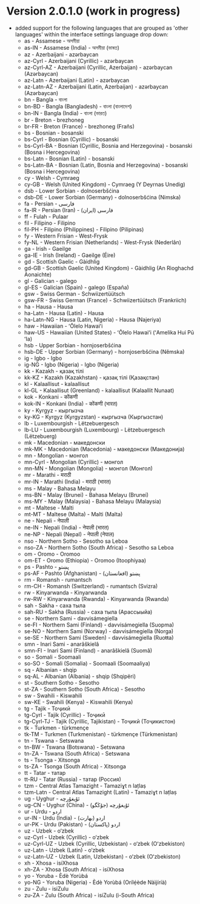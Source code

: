 # Version 2.0.1.0 (work in progress)
- added support for the following languages that are grouped as 'other languages' within the interface settings language drop down:
    - as         - Assamese                                           - অসমীয়া
    - as-IN      - Assamese (India)                                   - অসমীয়া (ভাৰত)
    - az         - Azerbaijani                                        - azərbaycan
    - az-Cyrl    - Azerbaijani (Cyrillic)                             - azərbaycan
    - az-Cyrl-AZ - Azerbaijani (Cyrillic, Azerbaijan)                 - azərbaycan (Azərbaycan)
    - az-Latn    - Azerbaijani (Latin)                                - azərbaycan
    - az-Latn-AZ - Azerbaijani (Latin, Azerbaijan)                    - azərbaycan (Azərbaycan)
    - bn         - Bangla                                             - বাংলা
    - bn-BD      - Bangla (Bangladesh)                                - বাংলা (বাংলাদেশ)
    - bn-IN      - Bangla (India)                                     - বাংলা (ভারত)
    - br         - Breton                                             - brezhoneg
    - br-FR      - Breton (France)                                    - brezhoneg (Frañs)
    - bs         - Bosnian                                            - bosanski
    - bs-Cyrl    - Bosnian (Cyrillic)                                 - bosanski
    - bs-Cyrl-BA - Bosnian (Cyrillic, Bosnia and Herzegovina)           - bosanski (Bosna i Hercegovina)
    - bs-Latn    - Bosnian (Latin)                                    - bosanski
    - bs-Latn-BA - Bosnian (Latin, Bosnia and Herzegovina)              - bosanski (Bosna i Hercegovina)
    - cy         - Welsh                                              - Cymraeg
    - cy-GB      - Welsh (United Kingdom)                             - Cymraeg (Y Deyrnas Unedig)
    - dsb        - Lower Sorbian                                      - dolnoserbšćina
    - dsb-DE     - Lower Sorbian (Germany)                            - dolnoserbšćina (Nimska)
    - fa         - Persian                                            - فارسی
    - fa-IR      - Persian (Iran)                                     - فارسی (ایران)
    - ff         - Fulah                                              - Pulaar
    - fil        - Filipino                                           - Filipino
    - fil-PH     - Filipino (Philippines)                             - Filipino (Pilipinas)
    - fy         - Western Frisian                                    - West-Frysk
    - fy-NL      - Western Frisian (Netherlands)                      - West-Frysk (Nederlân)
    - ga         - Irish                                              - Gaeilge
    - ga-IE      - Irish (Ireland)                                    - Gaeilge (Éire)
    - gd         - Scottish Gaelic                                    - Gàidhlig
    - gd-GB      - Scottish Gaelic (United Kingdom)                   - Gàidhlig (An Rìoghachd Aonaichte)
    - gl         - Galician                                           - galego
    - gl-ES      - Galician (Spain)                                   - galego (España)
    - gsw        - Swiss German                                       - Schwiizertüütsch
    - gsw-FR     - Swiss German (France)                              - Schwiizertüütsch (Frankriich)
    - ha         - Hausa                                              - Hausa
    - ha-Latn    - Hausa (Latin)                                      - Hausa
    - ha-Latn-NG - Hausa (Latin, Nigeria)                             - Hausa (Najeriya)
    - haw        - Hawaiian                                           - ʻŌlelo Hawaiʻi
    - haw-US     - Hawaiian (United States)                           - ʻŌlelo Hawaiʻi (ʻAmelika Hui Pū ʻIa)
    - hsb        - Upper Sorbian                                      - hornjoserbšćina
    - hsb-DE     - Upper Sorbian (Germany)                            - hornjoserbšćina (Němska)
    - ig         - Igbo                                               - Igbo
    - ig-NG      - Igbo (Nigeria)                                     - Igbo (Nigeria)
    - kk         - Kazakh                                             - қазақ тілі
    - kk-KZ      - Kazakh (Kazakhstan)                                - қазақ тілі (Қазақстан)
    - kl         - Kalaallisut                                        - kalaallisut
    - kl-GL      - Kalaallisut (Greenland)                            - kalaallisut (Kalaallit Nunaat)
    - kok        - Konkani                                            - कोंकणी
    - kok-IN     - Konkani (India)                                    - कोंकणी (भारत)
    - ky         - Kyrgyz                                             - кыргызча
    - ky-KG      - Kyrgyz (Kyrgyzstan)                                - кыргызча (Кыргызстан)
    - lb         - Luxembourgish                                      - Lëtzebuergesch
    - lb-LU      - Luxembourgish (Luxembourg)                         - Lëtzebuergesch (Lëtzebuerg)
    - mk         - Macedonian                                         - македонски
    - mk-MK      - Macedonian (Macedonia)                             - македонски (Македонија)
    - mn         - Mongolian                                          - монгол
    - mn-Cyrl    - Mongolian (Cyrillic)                               - монгол
    - mn-MN      - Mongolian (Mongolia)                               - монгол (Монгол)
    - mr         - Marathi                                            - मराठी
    - mr-IN      - Marathi (India)                                    - मराठी (भारत)
    - ms         - Malay                                              - Bahasa Melayu
    - ms-BN      - Malay (Brunei)                                     - Bahasa Melayu (Brunei)
    - ms-MY      - Malay (Malaysia)                                   - Bahasa Melayu (Malaysia)
    - mt         - Maltese                                            - Malti
    - mt-MT      - Maltese (Malta)                                    - Malti (Malta)
    - ne         - Nepali                                             - नेपाली
    - ne-IN      - Nepali (India)                                     - नेपाली (भारत)
    - ne-NP      - Nepali (Nepal)                                     - नेपाली (नेपाल)
    - nso        - Northern Sotho                                     - Sesotho sa Leboa
    - nso-ZA     - Northern Sotho (South Africa)                      - Sesotho sa Leboa
    - om         - Oromo                                              - Oromoo
    - om-ET      - Oromo (Ethiopia)                                   - Oromoo (Itoophiyaa)
    - ps         - Pashto                                             - پښتو
    - ps-AF      - Pashto (Afghanistan)                               - پښتو (افغانستان)
    - rm         - Romansh                                            - rumantsch
    - rm-CH      - Romansh (Switzerland)                              - rumantsch (Svizra)
    - rw         - Kinyarwanda                                        - Kinyarwanda
    - rw-RW      - Kinyarwanda (Rwanda)                               - Kinyarwanda (Rwanda)
    - sah        - Sakha                                              - саха тыла
    - sah-RU     - Sakha (Russia)                                     - саха тыла (Арассыыйа)
    - se         - Northern Sami                                      - davvisámegiella
    - se-FI      - Northern Sami (Finland)                            - davvisámegiella (Suopma)
    - se-NO      - Northern Sami (Norway)                             - davvisámegiella (Norga)
    - se-SE      - Northern Sami (Sweden)                             - davvisámegiella (Ruoŧŧa)
    - smn        - Inari Sami                                         - anarâškielâ
    - smn-FI     - Inari Sami (Finland)                               - anarâškielâ (Suomâ)
    - so         - Somali                                             - Soomaali
    - so-SO      - Somali (Somalia)                                   - Soomaali (Soomaaliya)
    - sq         - Albanian                                           - shqip
    - sq-AL      - Albanian (Albania)                                 - shqip (Shqipëri)
    - st         - Southern Sotho                                     - Sesotho
    - st-ZA      - Southern Sotho (South Africa)                      - Sesotho
    - sw         - Swahili                                            - Kiswahili
    - sw-KE      - Swahili (Kenya)                                    - Kiswahili (Kenya)
    - tg         - Tajik                                              - Тоҷикӣ
    - tg-Cyrl    - Tajik (Cyrillic)                                   - Тоҷикӣ
    - tg-Cyrl-TJ - Tajik (Cyrillic, Tajikistan)                       - Тоҷикӣ (Тоҷикистон)
    - tk         - Turkmen                                            - türkmençe
    - tk-TM      - Turkmen (Turkmenistan)                             - türkmençe (Türkmenistan)
    - tn         - Tswana                                             - Setswana
    - tn-BW      - Tswana (Botswana)                                  - Setswana
    - tn-ZA      - Tswana (South Africa)                              - Setswana
    - ts         - Tsonga                                             - Xitsonga
    - ts-ZA      - Tsonga (South Africa)                              - Xitsonga
    - tt         - Tatar                                              - татар
    - tt-RU      - Tatar (Russia)                                     - татар (Россия)
    - tzm        - Central Atlas Tamazight                            - Tamaziɣt n laṭlaṣ
    - tzm-Latn   - Central Atlas Tamazight (Latin)                    - Tamaziɣt n laṭlaṣ
    - ug         - Uyghur                                             - ئۇيغۇرچە
    - ug-CN      - Uyghur (China)                                     - ئۇيغۇرچە (جۇڭگو)
    - ur         - Urdu                                               - اردو
    - ur-IN      - Urdu (India)                                       - اردو (بھارت)
    - ur-PK      - Urdu (Pakistan)                                    - اردو (پاکستان)
    - uz         - Uzbek                                              - o‘zbek
    - uz-Cyrl    - Uzbek (Cyrillic)                                   - o‘zbek
    - uz-Cyrl-UZ - Uzbek (Cyrillic, Uzbekistan)                       - o‘zbek (Oʻzbekiston)
    - uz-Latn    - Uzbek (Latin)                                      - o‘zbek
    - uz-Latn-UZ - Uzbek (Latin, Uzbekistan)                          - o‘zbek (Oʻzbekiston)
    - xh         - Xhosa                                              - isiXhosa
    - xh-ZA      - Xhosa (South Africa)                               - isiXhosa
    - yo         - Yoruba                                             - Èdè Yorùbá
    - yo-NG      - Yoruba (Nigeria)                                   - Èdè Yorùbá (Orílẹ́ède Nàìjíríà)
    - zu         - Zulu                                               - isiZulu
    - zu-ZA      - Zulu (South Africa)                                - isiZulu (i-South Africa)
